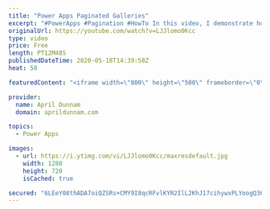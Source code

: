 ```yaml
---
title: "Power Apps Paginated Galleries"
excerpt: "#PowerApps #Pagination #HowTo In this video, I demonstrate how to add pagination to your Power Apps Galleries.  This technique utilize collections, the LastN & FirstN functions and the With function to help break down your data source into bite sized chunks.  I've created a corresponding blog post which"
originalUrl: https://youtube.com/watch?v=LJJlomo0Kcc
type: video
price: Free
length: PT12M48S
publishedDateTime: 2020-05-18T14:39:58Z
heat: 50

featuredContent: "<iframe width=\"800\" height=\"500\" frameborder=\"0\" src=\"https://www.youtube.com/embed/LJJlomo0Kcc\" allow=\"accelerometer; autoplay; encrypted-media; gyroscope; picture-in-picture\" allowfullscreen></iframe>"

provider:
  name: April Dunnam
  domain: aprildunnam.com

topics:
  - Power Apps

images:
  - url: https://i.ytimg.com/vi/LJJlomo0Kcc/maxresdefault.jpg
    width: 1280
    height: 720
    isCached: true

secured: "6LEeY08thADA7oiQZSRs+CMY9I8qcRFvlKYR2IlL2KhJ17cihywxPLYoogQ36JKfiPF95l6AJUGvC0V0DYMa91RMogusRrnr6JJtwVX+u9WHlKjPBI9cZPic60qd8TjVnhBsUDH3IdgGRn+6UE9kwgNayfbr2Sl3l7ZGHR6DHTPMuIemzfiTQVWKz/FcxQOxs8WubDNzJK0SWe3YVoaRRzRVpPzIFWIcAtiq+CKdbIFFWqlDqZELJcEcZIOvl3mKAQ7jUSRsVPPRIHjK3mx+2rIQLaoJs+e7MOP5fU4u8n5BiEtfzaRc6I/gL7M4yEd6NnJnrvAz+Tx+5OR+SPeOOJ00JyZ5yALL2yXrboEyRn1iTRXNs+AjzFDwTgny/Hxw8lTzcEIvM4GRhVIdd1QmQf05litnwLyFgSF730Dr8pY=;lfyewhwUie9NMWU0VmoUYQ=="
---
```


